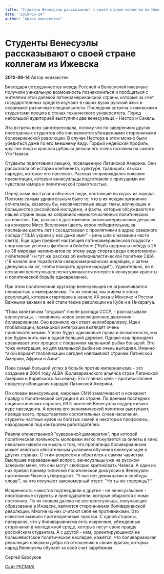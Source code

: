 ```yaml
---
title: "Студенты Венесуэлы рассказывают о своей стране коллегам из Ижевска"
date: "2010-06-14"
author: "Автор неизвестен"
---
```


# Студенты Венесуэлы рассказывают о своей стране коллегам из Ижевска

**2010-06-14** Автор неизвестен

Благодаря сотрудничеству между Россией и Венесуэлой ижевчане получили уникальную возможность познакомиться и пообщаться с жителями этой далекой латиноамериканской страны, которые за счет государственных средств изучают в наших вузах русский язык и осваивают различные специальности. Последняя встреча с ижевскими студентами прошла в стенах технического университета. Перед небольшой аудиторией выступили два венесуэльца - Нестор и Сакель.

Эта встреча всех заинтересовала, потому что по заверениям других иностранных студентов оба они являются убежденными сторонниками боливарианской революции. В случае Нестора в этом можно было убедиться даже по его внешнему виду. Гордый индейский профиль, круглое лицо и красная рубашка делали его очень похожим на самого Уго Чавеса.

Студенты подготовили лекцию, посвященную Латинской Америке. Они рассказали об истории континента, культуре, традициях, языках народов, которые его населяют. Рассказ сопровождался показом презентации, которую венесуэльцы подготовили с присущими им чувством юмора и политической грамотностью.

Перед нами выступали обычные люди, настоящие выходцы из народа. Поэтому самым удивительным было то, что в их лекции органично сочетались, казалось бы, несовместимые вещи: темы, волнующие и большинство российской молодежи, и факты, которые обсуждаются в нашей стране лишь на собраниях немногочисленных политических активистов. Так, рассказ о достижениях латиноамериканских девушек на конкурсе Мисс Вселенная (шесть корон победительниц за последние десять лет!) соседствовал с проклятиями в адрес северного соседа ("США украли у нас даже имя!" - речь шла о названии части света). Еще один предмет настоящей латиноамериканской гордости - спортивные успехи в футболе и бейсболе ("Куба одержала победу в 25 из 38 мировых чемпионатов по этому виду спорта среди спортсменов-любителей!") и тут же рассказ об империалистической политике США ("В начале они поработили североамериканских индейцев, а затем двинулись на юг, чтобы покорить другие народы!"). Удивительно, но в сознании венесуэльцев легко уживаются интерес к конкурсам красоты и политической борьбе одновременно.

При этом политический кругозор венесуэльцев не ограничивается ненавистью к империализму. По их словам, мы живем в эпоху революций, которая стартовала в начале XX века в Мексике и России. Важными вехами в ней стали также революции на Кубе и в Никарагуа.

"Пока капитализм "отдыхал" после распада СССР, - рассказывали венесуэльцы, - появилось новое революционное движение - боливарианизм. Оно возникло как ответ неолиберализму. Идеи глобализации, всемирной интеграции выглядят очень привлекательными. У всех будут одинаковые права и возможности, мы все будем жить как в одной большой деревне. Однако наш президент сравнивает этот процесс с поеданием маленькой рыбки большой. Это тоже интеграция, но для маленькой рыбки не очень выгодная. Именно такой вариант глобализации сегодня навязывают странам Латинской Америки, Африки и Азии".

Пока самый большой успех в борьбе против империализма - это создание в 2004 году ALBA (Боливарианского альянса стран Латинской Америки и Карибского бассейна). Его главная цель - противостояние процессу обнищания народов Латинской Америки.

По словам венесуэльцев, мировые СМИ замалчивают и искажают правду о политической ситуации в их стране. По данным последних социологических опросов, 63% жителей Венесуэлы поддерживают курс президента. А против его экономической политики выступают, прежде всего, представители состоятельных слоев населения, студенты частных вузов из богатых семей и некоторые профсоюзы, находящиеся под контролем работодателей.

Реалии отечественной "суверенной демократии", при которой политическая лояльность молодежи легко покупается за билеты в кино, невольно навели на мысль о том, что пропаганда боливарианизма может являться обязательным условием обучения венесуэльцев в других странах. С этим вопросом я обратился к самим чавистам. Выслушав переведенный вопрос, венесуэльцы уже на русском заверили меня, что они могут свободно критиковать Чавеса. А один из них привел пример типичной политической дискуссии в Венесуэле: противники Чавеса утверждают: "У нас нет демократии и свободы слова!", на что получают закономерный ответ: "Но ты же говоришь?!".

Искренность чавистов подтвердили и другие - не венесуэльские - иностранные студенты и преподаватели, которые общаются с ними постоянно. По их словам далеко не все венесуэльцы, получающие образование в Ижевске, являются сторонниками боливарианской революции. Многие из них считают себя ее противниками. Это известие вызвало противоречивые чувства. С одной стороны, прекрасно, что у боливарианизма есть искренние, убежденные сторонники в молодежной среде, которые несут свою правду российским студентам. А с другой - нам, ориентирующимся на большевистское политическое наследие, кажется, что боливарианская революция слишком добра по отношению к своим врагам, которых народ Венесуэлы обучает за свой счет зарубежом.

Сергей Барсуков

[Сайт РКСМ(б)](http://rksmb.ru/get.php?3859)